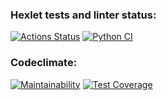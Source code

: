 ### Hexlet tests and linter status:
[![Actions Status](https://github.com/algrince/python-project-51/workflows/hexlet-check/badge.svg)](https://github.com/algrince/python-project-51/actions)
[![Python CI](https://github.com/algrince/python-project-51/actions/workflows/pyci.yml/badge.svg)](https://github.com/algrince/python-project-51/actions/workflows/pyci.yml)
### Codeclimate:
[![Maintainability](https://api.codeclimate.com/v1/badges/148a999878818271cff2/maintainability)](https://codeclimate.com/github/algrince/python-project-51/maintainability)
[![Test Coverage](https://api.codeclimate.com/v1/badges/148a999878818271cff2/test_coverage)](https://codeclimate.com/github/algrince/python-project-51/test_coverage)
